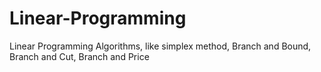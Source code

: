 # Linear-Programming
Linear Programming Algorithms, like simplex method, Branch and Bound, Branch and Cut, Branch and Price
